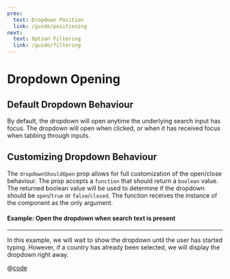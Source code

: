 ```yaml
---
prev:
  text: Dropdown Position
  link: /guide/positioning
next:
  text: Option Filtering
  link: /guide/filtering
---
```


# Dropdown Opening

## Default Dropdown Behaviour

By default, the dropdown will open anytime the underlying search input has
focus. The dropdown will open when clicked, or when it has received focus when
tabbing through inputs.

## Customizing Dropdown Behaviour

The `dropdownShouldOpen` prop allows for full customization of the open/close
behaviour. The prop accepts a `function` that should return a `boolean` value.
The returned boolean value will be used to determine if the dropdown should be
`open`/`true` or `false`/`closed`. The function receives the instance of the
component as the only argument.

#### Example: Open the dropdown when search text is present

---

In this example, we will wait to show the dropdown until the user has started
typing. However, if a country has already been selected, we will display the
dropdown right away.

<OpenWhenSearchTextPresent />

@[code](../.vuepress/components/OpenWhenSearchTextPresent.vue)
